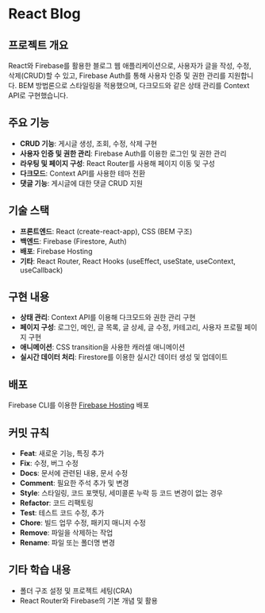 # React Blog

## 프로젝트 개요
React와 Firebase를 활용한 블로그 웹 애플리케이션으로, 사용자가 글을 작성, 수정, 삭제(CRUD)할 수 있고, Firebase Auth를 통해 사용자 인증 및 권한 관리를 지원합니다. BEM 방법론으로 스타일링을 적용했으며, 다크모드와 같은 상태 관리를 Context API로 구현했습니다.

## 주요 기능
- **CRUD 기능**: 게시글 생성, 조회, 수정, 삭제 구현
- **사용자 인증 및 권한 관리**: Firebase Auth를 이용한 로그인 및 권한 관리
- **라우팅 및 페이지 구성**: React Router를 사용해 페이지 이동 및 구성
- **다크모드**: Context API를 사용한 테마 전환
- **댓글 기능**: 게시글에 대한 댓글 CRUD 지원

## 기술 스택
- **프론트엔드**: React (create-react-app), CSS (BEM 구조)
- **백엔드**: Firebase (Firestore, Auth)
- **배포**: Firebase Hosting
- **기타**: React Router, React Hooks (useEffect, useState, useContext, useCallback)

## 구현 내용
- **상태 관리**: Context API를 이용해 다크모드와 권한 관리 구현
- **페이지 구성**: 로그인, 메인, 글 목록, 글 상세, 글 수정, 카테고리, 사용자 프로필 페이지 구현
- **애니메이션**: CSS transition을 사용한 캐러셀 애니메이션
- **실시간 데이터 처리**: Firestore를 이용한 실시간 데이터 생성 및 업데이트

## 배포
Firebase CLI를 이용한 [Firebase Hosting](https://react-blog-app-af335.web.app/) 배포

## 커밋 규칙
- **Feat**: 새로운 기능, 특징 추가
- **Fix**: 수정, 버그 수정
- **Docs**: 문서에 관련된 내용, 문서 수정
- **Comment**: 필요한 주석 추가 및 변경
- **Style**: 스타일링, 코드 포맷팅, 세미콜론 누락 등 코드 변경이 없는 경우
- **Refactor**: 코드 리팩토링
- **Test**: 테스트 코드 수정, 추가
- **Chore**: 빌드 업무 수정, 패키지 매니저 수정
- **Remove**: 파일을 삭제하는 작업
- **Rename**: 파일 또는 폴더명 변경

## 기타 학습 내용
- 폴더 구조 설정 및 프로젝트 세팅(CRA)
- React Router와 Firebase의 기본 개념 및 활용
